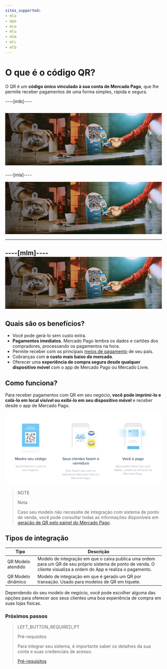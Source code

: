 ```yaml
---
sites_supported:
- mla
- mpe
- mco
- mlu
- mlm
- mlc
- mlb
---
```



# O que é o código QR?

O QR é um **código único vinculado à sua conta de Mercado Pago**, que lhe permite receber pagamentos de uma forma simples, rápida e segura. 

----[mlb]----

![Pagos QR Mercado Pago](/images/mobile/qr_mla2.es.png)
------------
----[mla]----

![Pagos QR Mercado Pago](/images/mobile/qr_mla2.es.png)

------------
----[mlm]----
![Pagos QR Mercado Pago](/images/mobile/qr_mla2.es.png)
------------

## Quais são os benefícios?

* Você pode gerá-lo sem custo extra. 
* **Pagamentos imediatos**. Mercado Pago lembra os dados e cartões dos compradores, processando os pagamentos na hora. 
* Permite receber com os principais [meios de pagamento](https://www.mercadopago.com.br/ajuda/meios-de-pagamento-parcelamento_264) de seu país.
* Cobranças com **o custo mais baixo do mercado**.
* Oferecer uma **experiência de compra segura desde qualquer dispositivo móvel** com o app de Mercado Pago ou Mercado Livre.

## Como funciona?

Para receber pagamentos com QR em seu negócio, **você pode imprimi-lo e colá-lo em local visível ou exibi-lo em seu dispositivo móvel** e receber desde o app de Mercado Pago.


![Flujo QR](/images/mobile/qr_flujo.pt.png)

<span></span>
> NOTE
>
> Nota
>
> Caso seu modelo não necessite de integração com sistema de ponto de venda, você pode consultar todas as informações disponíveis em [geração de QR pelo painel do Mercado Pago](https://www.mercadopago[FAKER][URL][DOMAIN]/developers/pt/guides/in-person-payments/qr-code/integrations-front).

## Tipos de integração

| Tipo | Descrição |
| ----------------- | ----------------- |
| QR Modelo atendido | Modelo de integração em que o caixa publica uma ordem para um QR de seu próprio sistema de ponto de venda. O cliente visualiza a ordem do App e realiza o pagamento. |
|QR Modelo dinâmico | Modelo de integração em que é gerado um QR por transação. Usado para modelos de QR em tíquete.  |


Dependendo do seu modelo de negócio, você pode escolher alguma das opções para oferecer aos seus clientes uma boa experiência de compra em suas lojas físicas.


### Próximos passos


> LEFT_BUTTON_REQUIRED_PT
>
> Pré-requisitos
>
> Para integrar seu sistema, é importante saber os detalhes da sua conta e suas credenciais de acesso.
>
> [Pré-requisitos](https://www.mercadopago[FAKER][URL][DOMAIN]/developers/pt/guides/in-person-payments/qr-code/pre-requisites)
